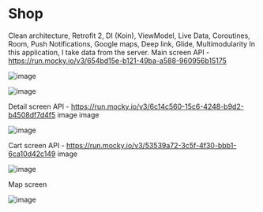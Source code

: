 # Shop
Clean architecture, Retrofit 2, DI (Koin), ViewModel, Live Data, Coroutines, Room, Push Notifications, Google maps, Deep link,  Glide, Multimodularity
In this application, I take data from the server.
Main screen API - https://run.mocky.io/v3/654bd15e-b121-49ba-a588-960956b15175

![image](https://user-images.githubusercontent.com/88924919/169587780-23200906-d23b-46fa-8cf3-d9c2b102c9a1.png)

![image](https://user-images.githubusercontent.com/88924919/169588301-9c919f03-d6ef-4e73-9cd0-5c8c9e86649f.png)




Detail screen API - https://run.mocky.io/v3/6c14c560-15c6-4248-b9d2-b4508df7d4f5 image image

![image](https://user-images.githubusercontent.com/88924919/169587885-350c93b9-a61b-4b6a-b035-c359150e259f.png)



Cart screen API - https://run.mocky.io/v3/53539a72-3c5f-4f30-bbb1-6ca10d42c149 image

![image](https://user-images.githubusercontent.com/88924919/169587907-531519b4-eddb-4283-b17b-dafd868d9720.png)


Map screen

![image](https://user-images.githubusercontent.com/88924919/169587964-c45750e5-d074-44da-88f9-b98ae8836b40.png)

